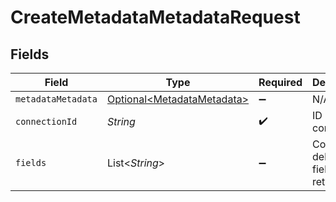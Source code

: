 # CreateMetadataMetadataRequest


## Fields

| Field                                                                  | Type                                                                   | Required                                                               | Description                                                            |
| ---------------------------------------------------------------------- | ---------------------------------------------------------------------- | ---------------------------------------------------------------------- | ---------------------------------------------------------------------- |
| `metadataMetadata`                                                     | [Optional\<MetadataMetadata>](../../models/shared/MetadataMetadata.md) | :heavy_minus_sign:                                                     | N/A                                                                    |
| `connectionId`                                                         | *String*                                                               | :heavy_check_mark:                                                     | ID of the connection                                                   |
| `fields`                                                               | List\<*String*>                                                        | :heavy_minus_sign:                                                     | Comma-delimited fields to return                                       |